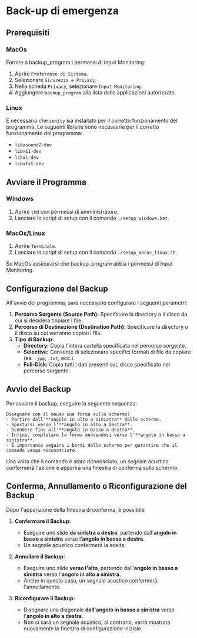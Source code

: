 # Back-up di emergenza

## Prerequisiti
### MacOs
Fornire a backup_program i permessi di Input Monitoring:

1. Aprire `Preferenze di Sistema`.
2. Selezionare `Sicurezza e Privacy`.
3. Nella scheda `Privacy`, selezionare `Input Monitoring`.
4. Aggiungere `backup_program` alla lista delle applicazioni autorizzate.

### Linux
É necessario che `zenity` sia installato per il corretto funzionamento del programma.
Le seguenti librerie sono necessarie per il corretto funzionamento del programma:
- `libasound2-dev`
- `libx11-dev`
- `libxi-dev`
- `libxtst-dev`

## Avviare il Programma
### Windows
1. Aprire `cmd` con permessi di amministratore.
2. Lanciare lo script di setup con il comando `./setup_windows.bat`.

### MacOs/Linux
1. Aprire `Terminale`.
2. Lanciare lo script di setup con il comando `./setup_macos_linux.sh`.


Su MacOs assicurarsi che backup_program abbia i permessi di Input Monitoring.

## Configurazione del Backup
All'avvio del programma, sarà necessario configurare i seguenti parametri:

1. **Percorso Sorgente (Source Path):** Specificare la directory o il disco da cui si desidera copiare i file.
2. **Percorso di Destinazione (Destination Path):** Specificare la directory o il disco su cui verranno copiati i file.
3. **Tipo di Backup:**
    - **Directory:** Copia l'intera cartella specificata nel percorso sorgente.
    - **Selective:** Consente di selezionare specifici formati di file da copiare (es. `.jpg`, `.txt`, ecc.).
    - **Full-Disk:** Copia tutti i dati presenti suL disco specificato nel percorso sorgente.

## Avvio del Backup
Per avviare il backup, eseguire la seguente sequenza:

    Disegnare con il mouse una forma sullo schermo:
    - Partire dall'**angolo in alto a sinistra** dello schermo.
    - Spostarsi verso l'**angolo in alto a destra**.
    - Scendere fino all'**angolo in basso a destra**.
    - Infine, completare la forma muovendosi verso l'**angolo in basso a sinistra**.
    - È importante seguire i bordi dello schermo per garantire che il comando venga riconosciuto.

   Una volta che il comando è stato riconosciuto, un segnale acustico confermerà l'azione e apparirà una finestra di conferma sullo schermo.

## Conferma, Annullamento o Riconfigurazione del Backup
Dopo l'apparizione della finestra di conferma, è possibile:

1. **Confermare il Backup:**
    - Eseguire uno slide **da sinistra a destra**, partendo dall'**angolo in basso a sinistra** verso l'**angolo in basso a destra**.
    - Un segnale acustico confermerà la scelta.

2. **Annullare il Backup:**
    - Eseguire uno slide **verso l'alto**, partendo dall'**angolo in basso a sinistra** verso l'**angolo in alto a sinistra**.
    - Anche in questo caso, un segnale acustico confermerà l'annullamento.

3. **Riconfigurare il Backup:**
    - Disegnare una diagonale **dall'angolo in basso a sinistra** verso l'**angolo in alto a destra**.
    - Non ci sarà un segnale acustico; al contrario, verrà mostrata nuovamente la finestra di configurazione iniziale.
